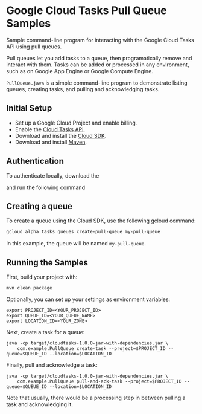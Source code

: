 # Google Cloud Tasks Pull Queue Samples

Sample command-line program for interacting with the Google Cloud Tasks
API using pull queues.

Pull queues let you add tasks to a queue, then programatically remove
and interact with them. Tasks can be added or processed in any
environment, such as on Google App Engine or Google Compute Engine.

`PullQueue.java` is a simple command-line program to demonstrate listing
queues, creating tasks, and pulling and acknowledging tasks.

## Initial Setup

 * Set up a Google Cloud Project and enable billing.
 * Enable the
 [Cloud Tasks API](https://console.cloud.google.com/launcher/details/google/cloudtasks.googleapis.com).
 * Download and install the [Cloud SDK](https://cloud.google.com/sdk).
 * Download and install [Maven](http://maven.apache.org/install.html).


## Authentication

To authenticate locally, download the

and run the following command

## Creating a queue

To create a queue using the Cloud SDK, use the following gcloud command:

```bash
gcloud alpha tasks queues create-pull-queue my-pull-queue
```

In this example, the queue will be named `my-pull-queue`.

## Running the Samples

First, build your project with:
```
mvn clean package
```

Optionally, you can set up your settings as environment variables:
```
export PROJECT_ID=<YOUR_PROJECT_ID>
export QUEUE_ID=<YOUR_QUEUE_NAME>
export LOCATION_ID=<YOUR_ZONE>
```

Next, create a task for a queue:
```
java -cp target/cloudtasks-1.0.0-jar-with-dependencies.jar \
    com.example.PullQueue create-task --project=$PROJECT_ID --queue=$QUEUE_ID --location=$LOCATION_ID
```
Finally, pull and acknowledge a task:

```
java -cp target/cloudtasks-1.0.0-jar-with-dependencies.jar \
    com.example.PullQueue pull-and-ack-task --project=$PROJECT_ID --queue=$QUEUE_ID --location=$LOCATION_ID
```
Note that usually, there would be a processing step in between pulling a task and acknowledging it.

